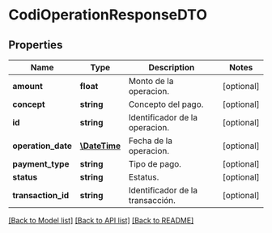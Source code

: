 # CodiOperationResponseDTO

## Properties
Name | Type | Description | Notes
------------ | ------------- | ------------- | -------------
**amount** | **float** | Monto de la operacion. | [optional] 
**concept** | **string** | Concepto del pago. | [optional] 
**id** | **string** | Identificador de la operacion. | [optional] 
**operation_date** | [**\DateTime**](\DateTime.md) | Fecha de la operacion. | [optional] 
**payment_type** | **string** | Tipo de pago. | [optional] 
**status** | **string** | Estatus. | [optional] 
**transaction_id** | **string** | Identificador de la transacción. | [optional] 

[[Back to Model list]](../../README.md#documentation-for-models) [[Back to API list]](../../README.md#documentation-for-api-endpoints) [[Back to README]](../../README.md)

